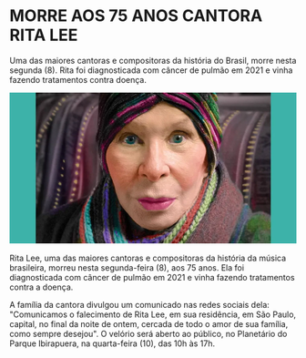 <!DOCTYPE html>
<html lang="en">
<head>
    <meta charset="UTF-8">
    <meta http-equiv="X-UA-Compatible" content="IE=edge">
    <meta name="viewport" content="width=device-width, initial-scale=1.0">
    <title>Document</title>
</head>
<body>
  <h1>MORRE AOS 75 ANOS CANTORA RITA LEE</h1>  
  
  <p> Uma das maiores cantoras e compositoras da história do Brasil, morre nesta segunda (8). Rita foi diagnosticada com câncer de pulmão em 2021 e vinha fazendo tratamentos contra doença. </p>


  <img src="ritaa.jpg" alt="" srcset class="">
</body> 
<p>Rita Lee, uma das maiores cantoras e compositoras da história da música brasileira, morreu nesta segunda-feira (8), aos 75 anos. Ela foi diagnosticada com câncer de pulmão em 2021 e vinha fazendo tratamentos contra a doença.

A família da cantora divulgou um comunicado nas redes sociais dela: "Comunicamos o falecimento de Rita Lee, em sua residência, em São Paulo, capital, no final da noite de ontem, cercada de todo o amor de sua família, como sempre desejou". O velório será aberto ao público, no Planetário do Parque Ibirapuera, na quarta-feira (10), das 10h às 17h.<p>

</html>